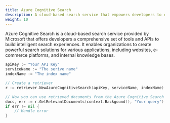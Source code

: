 ```yaml
---
title: Azure Cognitive Search
description: A cloud-based search service that empowers developers to create intelligent search experiences for various applications and data sources.
weight: 10
---
```


Azure Cognitive Search is a cloud-based search service provided by Microsoft that offers developers a comprehensive set of tools and APIs to build intelligent search experiences. It enables organizations to create powerful search solutions for various applications, including websites, e-commerce platforms, and internal knowledge bases.

```go
apiKey := "Your API Key"
serviceName := "The serive name"
indexName := "The index name"

// Create a retriever
r := retriever.NewAzureCognitiveSearch(apiKey, serviceName, indexName)

// Now you can use retrieved documents from the Azure Cognitive Search index
docs, err := r.GetRelevantDocuments(context.Backgound(), "Your query")
if err != nil {
    // Handle error
}
```